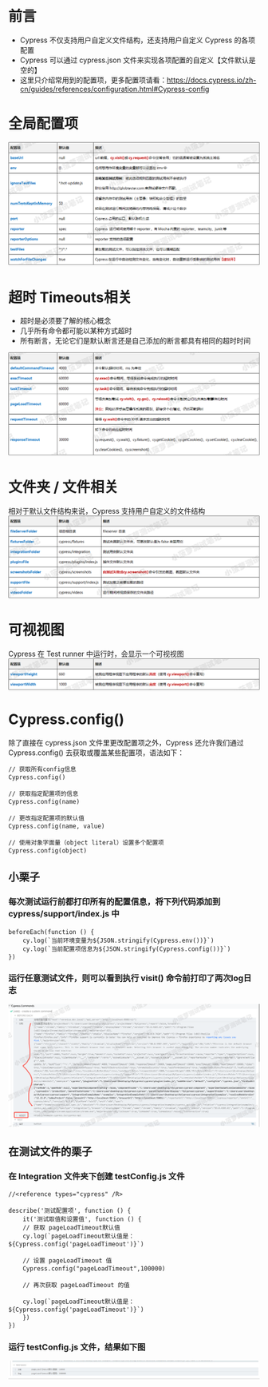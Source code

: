 # 前言
+ Cypress 不仅支持用户自定义文件结构，还支持用户自定义 Cypress 的各项配置
+ Cypress 可以通过 cypress.json 文件来实现各项配置的自定义【文件默认是空的】
+ 这里只介绍常用到的配置项，更多配置项请看：https://docs.cypress.io/zh-cn/guides/references/configuration.html#Cypress-config

# 全局配置项
<img src="https://github.com/annezhangprivate/annezhangprivate/blob/main/Cypress/Image/%E5%85%A8%E5%B1%80%E9%85%8D%E7%BD%AE%E9%A1%B9.png">

# 超时 Timeouts相关
+ 超时是必须要了解的核心概念
+ 几乎所有命令都可能以某种方式超时
+ 所有断言，无论它们是默认断言还是自己添加的断言都具有相同的超时时间
<img src="https://github.com/annezhangprivate/annezhangprivate/blob/main/Cypress/Image/%E8%B6%85%E6%97%B6%20Timeouts%E7%9B%B8%E5%85%B3.png">

# 文件夹 / 文件相关
相对于默认文件结构来说，Cypress 支持用户自定义的文件结构
<img src="https://github.com/annezhangprivate/annezhangprivate/blob/main/Cypress/Image/%E6%96%87%E4%BB%B6%E5%A4%B9%20%E6%96%87%E4%BB%B6%E7%9B%B8%E5%85%B3.png">

# 可视视图 
Cypress 在 Test runner 中运行时，会显示一个可视视图
<img src="https://github.com/annezhangprivate/annezhangprivate/blob/main/Cypress/Image/%E5%8F%AF%E8%A7%86%E8%A7%86%E5%9B%BE.png">

# Cypress.config()
除了直接在 cypress.json 文件里更改配置项之外，Cypress 还允许我们通过 Cypress.config() 去获取或覆盖某些配置项，语法如下：

    // 获取所有config信息   
    Cypress.config()   

    // 获取指定配置项的信息   
    Cypress.config(name)   

    // 更改指定配置项的默认值   
    Cypress.config(name, value)   

    // 使用对象字面量（object literal）设置多个配置项   
    Cypress.config(object)


## 小栗子
### 每次测试运行前都打印所有的配置信息，将下列代码添加到 cypress/support/index.js 中

    beforeEach(function () {   
        cy.log(`当前环境变量为${JSON.stringify(Cypress.env())}`)   
        cy.log(`当前配置项信息为${JSON.stringify(Cypress.config())}`)   
    })   

### 运行任意测试文件，则可以看到执行 visit() 命令前打印了两次log日志

<img src="https://github.com/annezhangprivate/annezhangprivate/blob/main/Cypress/Image/log%E6%97%A5%E5%BF%97.png">

## 在测试文件的栗子
### 在 Integration 文件夹下创建 testConfig.js 文件

    //<reference types="cypress" /R>   

    describe('测试配置项', function () {   
        it('测试取值和设置值', function () {   
        // 获取 pageLoadTimeout默认值   
        cy.log(`pageLoadTimeout默认值是：${Cypress.config('pageLoadTimeout')}`)   

        // 设置 pageLoadTimeout 值   
        Cypress.config("pageLoadTimeout",100000)   

        // 再次获取 pageLoadTimeout 的值   

        cy.log(`pageLoadTimeout默认值是：${Cypress.config('pageLoadTimeout')}`)   
        })
    })
  
### 运行 testConfig.js 文件，结果如下图
  
 <img src="https://github.com/annezhangprivate/annezhangprivate/blob/main/Cypress/Image/testconfig.jpg">
